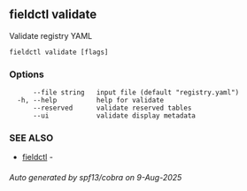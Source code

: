 ## fieldctl validate

Validate registry YAML

```
fieldctl validate [flags]
```

### Options

```
      --file string   input file (default "registry.yaml")
  -h, --help          help for validate
      --reserved      validate reserved tables
      --ui            validate display metadata
```

### SEE ALSO

* [fieldctl](fieldctl.md)	 - 

###### Auto generated by spf13/cobra on 9-Aug-2025
